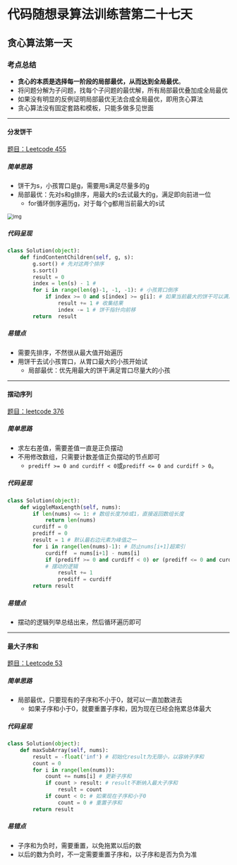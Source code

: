 # 代码随想录算法训练营第二十七天

## 贪心算法第一天

### 考点总结

- **贪心的本质是选择每一阶段的局部最优，从而达到全局最优**。
- 将问题分解为子问题，找每个子问题的最优解，所有局部最优叠加成全局最优
- 如果没有明显的反例证明局部最优无法合成全局最优，即用贪心算法
- 贪心算法没有固定套路和模板，只能多做多见世面

---

#### 分发饼干

[题目：Leetcode 455](https://leetcode.com/problems/assign-cookies)

##### 简单思路

- 饼干为s，小孩胃口是g，需要用s满足尽量多的g
- 局部最优：先对s和g排序，用最大的s去试最大的g，满足即向前进一位
  - for循环倒序遍历g，对于每个g都用当前最大的s试

<img src="https://camo.githubusercontent.com/883e65d4020551642e812ea8265201dece621940dac0db000af1bf2150218cee/68747470733a2f2f636f64652d7468696e6b696e672d313235333835353039332e66696c652e6d7971636c6f75642e636f6d2f706963732f32303233303430353232353632382e706e67" alt="img" style="zoom:80%;" />

##### 代码呈现

```python
class Solution(object):
    def findContentChildren(self, g, s):
        g.sort() # 先对这两个排序
        s.sort()
        result = 0
        index = len(s) - 1 # 
        for i in range(len(g)-1, -1, -1): # 小孩胃口倒序
            if index >= 0 and s[index] >= g[i]: # 如果当前最大的饼干可以满足这个小孩
                result += 1 # 收集结果
                index -= 1 # 饼干指针向前移
        return  result
```

##### 易错点

- 需要先排序，不然很从最大值开始遍历
- 用饼干去试小孩胃口，从胃口最大的小孩开始试
  - 局部最优：优先用最大的饼干满足胃口尽量大的小孩

---

#### 摆动序列

[题目：leetcode 376](https://leetcode.com/problems/wiggle-subsequence)

##### 简单思路

- 求左右差值，需要差值一直是正负摆动
- 不用修改数组，只需要计数差值正负摆动的节点即可
  - `prediff >= 0 and curdiff < 0`或`prediff <= 0 and curdiff > 0`。

##### 代码呈现

```python
class Solution(object):
    def wiggleMaxLength(self, nums):
        if len(nums) <= 1: # 数组长度为0或1，直接返回数组长度
            return len(nums)
        curdiff = 0
        prediff = 0
        result = 1 # 默认最右边元素为峰值之一
        for i in range(len(nums)-1): # 防止nums[i+1]超索引
            curdiff  = nums[i+1] - nums[i]
            if (prediff >= 0 and curdiff < 0) or (prediff <= 0 and curdiff > 0):
            # 摆动的逻辑
                result += 1
                prediff = curdiff
        return result
```

##### 易错点

- 摆动的逻辑列举总结出来，然后循环遍历即可

---

#### 最大子序和

[题目：Leetcode 53](https://leetcode.com/problems/maximum-subarray)

##### 简单思路

- 局部最优，只要现有的子序和不小于0，就可以一直加数进去
  - 如果子序和小于0，就要重置子序和，因为现在已经会拖累总体最大

##### 代码呈现

```python
class Solution(object):
    def maxSubArray(self, nums):
        result = -float('inf') # 初始化result为无限小，以容纳子序和
        count = 0
        for i in range(len(nums)):
            count += nums[i] # 更新子序和
            if count > result: # result不断纳入最大子序和
                result = count
            if count < 0: # 如果现在子序和小于0
                count = 0 # 重置子序和
        return result
```

##### 易错点

- 子序和为负时，需要重置，以免拖累以后的数
- 以后的数为负时，不一定需要重置子序和，以子序和是否为负为准